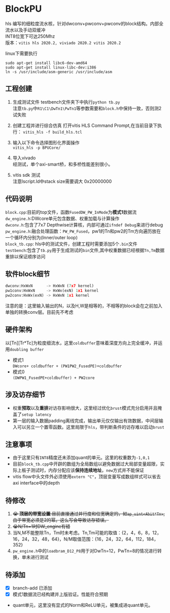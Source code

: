 # BlockPU
hls 编写的细粒度流水核，针对dwconv+pwconv+pwconv的block结构。内部全流水以及手动双缓冲  
INT8位宽下可达250Mhz    
版本：```vitis hls 2020.2, viviado 2020.2 vitis 2020.2```  

linux下需要执行
```
sudo apt-get install libc6-dev-amd64
sudo apt-get install linux-libc-dev:i386
ln -s /usr/include/asm-generic /usr/include/asm
```

## 工程创建
1. 生成测试文件
testbench文件夹下中执行```python tb.py```  
注意```tb.py```中```R1\C1\DwTn1\PwTn1```等参数需要和```block.h```中保持一致，否则测2试失败   
2. 创建工程并进行综合仿真
打开vitis HLS Command Prompt,在当前目录下执行：
```vitis_hls -f build_hls.tcl```   

3. 输入以下命令选择图形化界面操作  
```vitis_hls -p BPUCore/```  
4. 导入vivado    
经测试，单个axi-smart桥，和多桥性能差别很小。
5.  vitis sdk 测试    
 注意lscript.ld中stack size需要调大 0x20000000
## 代码说明
``block.cpp``:目前的top文件，函数``FusedDW_PW_InMode``为**模式1**数据流     
```dw_engine.h```:DWcore单元包含数据、权重加载与计算操作  
```dwconv.h```:包含了7x7 Depthwise计算核，内部可通过```ifndef Debug```来进行debug  
```pw_engine.h```:融合处理函数：```PW_PW_Fused```，pw1的Tn和pw2的Tm方向遍历放在一个循环内分别为(Inner/outer loop)    
```block_tb.cpp```: hls中的测试文件，创建工程时需要添加5个```.bin```文件    
```testbench```:包含了```tb.py```用于生成测试的```bin```文件,其中权重数据已经根据```Tn,Tm```数据重排以保证顺序访问      
## 软件block细节
```python
dwconv:HxWxN      -> HxWxN (7x7 kernel)
pw1conv:HxWxN     -> HxWx(exN) 1x1 kernel
pw2conv:HxWx(exN) -> HxWxN 1x1 kernel
```
注意的是：这里输入输出的N，以及H,W是相等的，不相等的block会在之前加入单独的转换conv层。目前先不考虑

## 硬件架构
以[Tn][Tr*Tc]为粒度细流水，这里```coldbuffer```意味着深度方向上完全缓冲，并运用```doubling buffer```  
- 模式1  
```DWcore+ coldbuffer + (PW1PW2_FusedPE)+coldbuffer```
- 模式0  
```(DWPW1_FusedPE+coldbuffer) + PW2core```

## 涉及访存细节
- 权重**预取**以及**重排**对访存影响很大，这里经过优化```brust```模式充分启用并且掩盖了```setup latency```
- 第一层的输入数据padding离线完成，输出单元仅仅输出有效数据，中间层输入可以另立一个置零函数。这里局限于```hls```，带判断条件的访存难以启动```brust```

## 注意事项
- 由于这里只有```INT8```精度还未添加quant的单元。这里的权重数为```-1,0,1```
- 目前```block_tb.cpp```中开辟的数组为全局数组以避免数据过大局部变量超限，实际上板子测试时，内存分配应该**保持连续地址**，```new```方式并不能保证
- vitis flow中头文件外必须使用```extern "C"```，顶层变量写成数组样式可以省去axi interface中的depth
## 待修改
1. ~~:sob: **顶层的带宽设置**:目前直接通过并行度和位宽确定的，如```ap_uint<Abit*Tn>```,由于带宽必须是2的幂。这么写会导致访存错误。~~
2. ~~:sob:N/Tn=1时DW_engine有错~~
2. 当N,M不能整除Tn，Tm时未考虑。Tn,Tm可能的取值：{2，4，6，8，12，16，24，32，48，64}，N/M取值范围：{16，24，32，64，112，184，352}
3. ```pw_engine.h```中的```loadbram_D12_P8```用于对DwTn=12，PwTn=8的情况进行转换，单未进行测试
## 待添加
- [x] branch-add 已添加
- [x] 模式1数据流已经构建并上版验证。性能符合预期
- quant单元，这里没有显式的Norm和ReLU单元，被集成进quant单元。
